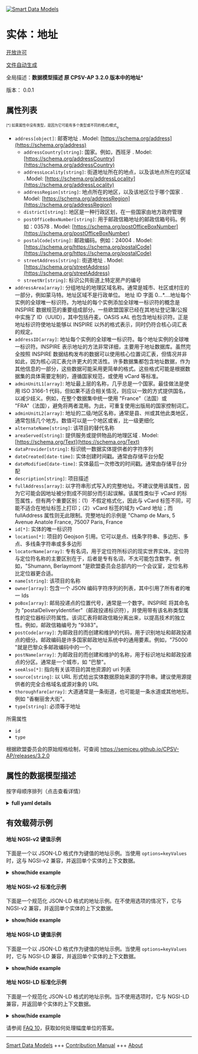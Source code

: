 <!-- 10-Header -->  
[![Smart Data Models](https://smartdatamodels.org/wp-content/uploads/2022/01/SmartDataModels_logo.png "Logo")](https://smartdatamodels.org)  
实体：地址  
=====<!-- /10-Header -->  
<!-- 15-License -->  
[开放许可](https://github.com/smart-data-models//dataModel.CPSV-AP/blob/master/Address/LICENSE.md)  
[文件自动生成](https://docs.google.com/presentation/d/e/2PACX-1vTs-Ng5dIAwkg91oTTUdt8ua7woBXhPnwavZ0FxgR8BsAI_Ek3C5q97Nd94HS8KhP-r_quD4H0fgyt3/pub?start=false&loop=false&delayms=3000#slide=id.gb715ace035_0_60)  
<!-- /15-License -->  
<!-- 20-Description -->  
全局描述：**数据模型描述 原 CPSV-AP 3.2.0 版本中的地址***  
版本： 0.0.1  
<!-- /20-Description -->  
<!-- 30-PropertiesList -->  

## 属性列表  

<sup><sub>[*] 如果属性中没有类型，是因为它可能有多个类型或不同的格式/模式</sub></sup>。  
- `address[object]`: 邮寄地址  . Model: [https://schema.org/address](https://schema.org/address)	- `addressCountry[string]`: 国家。例如，西班牙  . Model: [https://schema.org/addressCountry](https://schema.org/addressCountry)  
	- `addressLocality[string]`: 街道地址所在的地点，以及该地点所在的区域  . Model: [https://schema.org/addressLocality](https://schema.org/addressLocality)  
	- `addressRegion[string]`: 地点所在的地区，以及该地区位于哪个国家  . Model: [https://schema.org/addressRegion](https://schema.org/addressRegion)  
	- `district[string]`: 地区是一种行政区划，在一些国家由地方政府管理    
	- `postOfficeBoxNumber[string]`: 用于邮政信箱地址的邮政信箱号码。例如：03578  . Model: [https://schema.org/postOfficeBoxNumber](https://schema.org/postOfficeBoxNumber)  
	- `postalCode[string]`: 邮政编码。例如：24004  . Model: [https://schema.org/https://schema.org/postalCode](https://schema.org/https://schema.org/postalCode)  
	- `streetAddress[string]`: 街道地址  . Model: [https://schema.org/streetAddress](https://schema.org/streetAddress)  
	- `streetNr[string]`: 标识公共街道上特定房产的编号    
- `addressArea[array]`: 分组地址的地理区域名称。通常是城市、社区或村庄的一部分，例如蒙马特。地址区域不是行政单位。 地址 ID 字面 0...*....地址每个实例的全球唯一标识符。为地址的每个实例添加全球唯一标识符的概念是 INSPIRE 数据规范的重要组成部分。一些欧盟国家已经在其地址登记簿/公报中实施了 ID（UUID），其中包括丹麦。OASIS xAL 也包含地址标识符。正是地址标识符使地址能够以 INSPIRE 以外的格式表示，同时仍符合核心词汇表的规定。  - `addressID[array]`: 地址每个实例的全球唯一标识符。每个地址实例的全球唯一标识符。INSPIRE 表示地址的方法非常详细，主要用于地址数据库。虽然完全按照 INSPIRE 数据结构发布的数据可以使用核心位置词汇表，但情况并非如此，因为核心词汇表允许更大的灵活性。许多数据集都包含地址数据，作为其他信息的一部分，这些数据可能采用更简单的格式。这些格式可能是根据数据集的具体需要定制的，遵循国家规范，或使用 vCard 等标准。  - `adminUnitL1[array]`: 地址最上层的名称，几乎总是一个国家。最佳做法是使用 ISO 3166-1 代码，但如果不适合相关情况，则应以一致的方式提供国名，以减少歧义。例如，在整个数据集中统一使用 "France"（法国）或 "FRA"（法国），避免将两者混用。为此，可重复使用出版局的国家控制词汇。  - `adminUnitL2[array]`: 地址的二级/地区名称，通常是县、州或其他此类地区，通常包括几个地方。数值可以是一个地区或省，比一级更细化  - `alternateName[string]`: 该项目的替代名称  - `areaServed[string]`: 提供服务或提供物品的地理区域  . Model: [https://schema.org/Text](https://schema.org/Text)- `dataProvider[string]`: 标识统一数据实体提供者的字符序列  - `dateCreated[date-time]`: 实体创建时间戳。通常由存储平台分配  - `dateModified[date-time]`: 实体最后一次修改的时间戳。通常由存储平台分配  - `description[string]`: 项目描述  - `fullAddress[array]`: 以字符串形式写入的完整地址。不建议使用该属性，因为它可能会因地址被分割成不同部分而引起误解。该属性类似于 vCard 的标签属性，但有两个重要区别：(1）不假定格式化，因此与 vCard 标签不同，可能不适合在地址标签上打印；（2）vCard 标签的域为 vCard 地址；而 fullAddress 属性则无此限制。完整地址的示例是 "Champ de Mars, 5 Avenue Anatole France, 75007 Paris, France  - `id[*]`: 实体的唯一标识符  - `location[*]`: 项目的 Geojson 引用。它可以是点、线条字符串、多边形、多点、多线条字符串或多多边形  - `locatorName[array]`: 专有名词，用于定位符所标识的现实世界实体。定位符与定位符名称的主要区别在于，后者是专有名词，不太可能包含数字。例如，"Shumann, Berlaymont "是欧盟委员会总部内的一个会议室，定位名称比定位器更合适。  - `name[string]`: 该项目的名称  - `owner[array]`: 包含一个 JSON 编码字符序列的列表，其中引用了所有者的唯一 Ids  - `poBox[array]`: 邮局投递点的位置代号，通常是一个数字。INSPIRE 将其命名为 "postalDeliveryIdentifier"（邮政投递标识符），并使用带有该名称类型属性的定位器标识符属性。该词汇表将邮政信箱分离出来，以提高技术的独立性。例如，邮政信箱编号为 "9383"。  - `postCode[array]`: 为邮政目的而创建和维护的代码，用于识别地址和邮政投递点的细分。邮政编码是许多国家邮政地址系统中的通用要素。例如，"75000 "就是巴黎众多邮政编码中的一个。  - `postName[array]`: 为邮政目的而创建和维护的名称，用于标识地址和邮政投递点的分区。通常是一个城市，如 "巴黎"。  - `seeAlso[*]`: 指向有关该项目的其他资源的 uri 列表  - `source[string]`: 以 URL 形式给出实体数据原始来源的字符串。建议使用源提供者的完全合格域名或源对象的 URL  - `thoroughfare[array]`: 大道通常是一条街道，也可能是一条水道或其他地形。例如 "香榭丽舍大街"。  - `type[string]`: 必须等于地址  <!-- /30-PropertiesList -->  
<!-- 35-RequiredProperties -->  
所需属性  
- `id`  - `type`  <!-- /35-RequiredProperties -->  
<!-- 40-NotesYaml -->  
根据欧盟委员会的原始规格绘制，可查阅 https://semiceu.github.io/CPSV-AP/releases/3.2.0  
<!-- /40-NotesYaml -->  
<!-- 50-DataModelHeader -->  
## 属性的数据模型描述  
按字母顺序排列（点击查看详情）  
<!-- /50-DataModelHeader -->  
<!-- 60-ModelYaml -->  
<details><summary><strong>full yaml details</strong></summary>    
```yaml  
Address:    
  description: Description of the data model Address from the version 3.2.0 of original CPSV-AP    
  properties:    
    address:    
      description: The mailing address    
      properties:    
        addressCountry:    
          description: 'The country. For example, Spain'    
          type: string    
          x-ngsi:    
            model: https://schema.org/addressCountry    
            type: Property    
        addressLocality:    
          description: 'The locality in which the street address is, and which is in the region'    
          type: string    
          x-ngsi:    
            model: https://schema.org/addressLocality    
            type: Property    
        addressRegion:    
          description: 'The region in which the locality is, and which is in the country'    
          type: string    
          x-ngsi:    
            model: https://schema.org/addressRegion    
            type: Property    
        district:    
          description: 'A district is a type of administrative division that, in some countries, is managed by the local government'    
          type: string    
          x-ngsi:    
            type: Property    
        postOfficeBoxNumber:    
          description: 'The post office box number for PO box addresses. For example, 03578'    
          type: string    
          x-ngsi:    
            model: https://schema.org/postOfficeBoxNumber    
            type: Property    
        postalCode:    
          description: 'The postal code. For example, 24004'    
          type: string    
          x-ngsi:    
            model: https://schema.org/https://schema.org/postalCode    
            type: Property    
        streetAddress:    
          description: The street address    
          type: string    
          x-ngsi:    
            model: https://schema.org/streetAddress    
            type: Property    
        streetNr:    
          description: Number identifying a specific property on a public street    
          type: string    
          x-ngsi:    
            type: Property    
      type: object    
      x-ngsi:    
        model: https://schema.org/address    
        type: Property    
    addressArea:    
      description: 'The name of a geographic area that groups Addresses. This would typically be part of a city, a neighbourhood or village, e.g. Montmartre. Address area is not an administrative unit. address ID Literal 0..*.. A globally unique identifier for each instance of an Address. The concept of adding a globally unique identifier for each instance of an address is a crucial part of the INSPIRE data spec. A number of EU countries have already implemented an ID (a UUID) in their Address Register/gazetteer, among them Denmark. OASIS xAL also includes an address identifier. It is the address Identifier that allows an address to be represented in a format other than INSPIRE whilst remaining conformant to the Core Vocabulary'    
      items:    
        description: Every item to describe an area    
        type: string    
        x-ngsi:    
          type: Property    
      type: array    
      x-ngsi:    
        type: Property    
    addressID:    
      description: 'A globally unique identifier for each instance of an Address. A globally unique identifier for each instance of an Address. The INSPIRE method of representing addresses is very detailed, designed primarily for use in databases of addresses. Whilst data that is published in full conformance with the INSPIRE data structure can be made available using the Core Location Vocabulary the reverse is not true since the Core Vocabulary allows much greater flexibility. Many datasets that include address data as one piece of information about something else are likely to have that data in simpler formats. These might be tailored to the specific need of the dataset, follow a national norm, or make use of a standard like vCard'    
      items:    
        description: Every individual identifier    
        type: string    
        x-ngsi:    
          type: Property    
      type: array    
      x-ngsi:    
        type: Property    
    adminUnitL1:    
      description: 'The name of the uppermost level of the address, almost always a country. Best practice is to use the ISO 3166-1 code but if this is inappropriate for the context, country names should be provided in a consistent manner to reduce ambiguity. For example, either write ''France'' or ''FRA'' consistently throughout the dataset and avoid mixing the two. The Country controlled vocabulary from the Publications Office can be reused for this'    
      items:    
        description: Every individual Unit identifier of Level 1    
        type: string    
        x-ngsi:    
          type: Property    
      type: array    
      x-ngsi:    
        type: Property    
    adminUnitL2:    
      description: 'The name of a secondary level/region of the address, usually a county, state or other such area that typically encompasses several localities. Values could be a region or province, more granular than level 1'    
      items:    
        description: Every individual Unit identifier of Level 2    
        type: string    
        x-ngsi:    
          type: Property    
      type: array    
      x-ngsi:    
        type: Property    
    alternateName:    
      description: An alternative name for this item    
      type: string    
      x-ngsi:    
        type: Property    
    areaServed:    
      description: The geographic area where a service or offered item is provided    
      type: string    
      x-ngsi:    
        model: https://schema.org/Text    
        type: Property    
    dataProvider:    
      description: A sequence of characters identifying the provider of the harmonised data entity    
      type: string    
      x-ngsi:    
        type: Property    
    dateCreated:    
      description: Entity creation timestamp. This will usually be allocated by the storage platform    
      format: date-time    
      type: string    
      x-ngsi:    
        type: Property    
    dateModified:    
      description: Timestamp of the last modification of the entity. This will usually be allocated by the storage platform    
      format: date-time    
      type: string    
      x-ngsi:    
        type: Property    
    description:    
      description: A description of this item    
      type: string    
      x-ngsi:    
        type: Property    
    fullAddress:    
      description: 'The complete address written as a string. Use of this property is not recommended as it will suffer any misunderstandings that might arise through the breaking up of an address into its component parts. This property is analogous to vCard''s label property but with two important differences: (1) formatting is not assumed so that, unlike vCard label, it may not be suitable to print this on an address label, (2) vCard''s label has a domain of vCard Address; the fullAddress property has no such restriction. An example of a full address is ''Champ de Mars, 5 Avenue Anatole France, 75007 Paris, France'''    
      items:    
        description: Every individual element describing the full address    
        type: string    
        x-ngsi:    
          type: Property    
      type: array    
      x-ngsi:    
        type: Property    
    id:    
      anyOf:    
        - description: Identifier format of any NGSI entity    
          maxLength: 256    
          minLength: 1    
          pattern: ^[\w\-\.\{\}\$\+\*\[\]`|~^@!,:\\]+$    
          type: string    
          x-ngsi:    
            type: Property    
        - description: Identifier format of any NGSI entity    
          format: uri    
          type: string    
          x-ngsi:    
            type: Property    
      description: Unique identifier of the entity    
      x-ngsi:    
        type: Property    
    location:    
      description: 'Geojson reference to the item. It can be Point, LineString, Polygon, MultiPoint, MultiLineString or MultiPolygon'    
      oneOf:    
        - description: Geojson reference to the item. Point    
          properties:    
            bbox:    
              items:    
                type: number    
              minItems: 4    
              type: array    
            coordinates:    
              items:    
                type: number    
              minItems: 2    
              type: array    
            type:    
              enum:    
                - Point    
              type: string    
          required:    
            - type    
            - coordinates    
          title: GeoJSON Point    
          type: object    
          x-ngsi:    
            type: GeoProperty    
        - description: Geojson reference to the item. LineString    
          properties:    
            bbox:    
              items:    
                type: number    
              minItems: 4    
              type: array    
            coordinates:    
              items:    
                items:    
                  type: number    
                minItems: 2    
                type: array    
              minItems: 2    
              type: array    
            type:    
              enum:    
                - LineString    
              type: string    
          required:    
            - type    
            - coordinates    
          title: GeoJSON LineString    
          type: object    
          x-ngsi:    
            type: GeoProperty    
        - description: Geojson reference to the item. Polygon    
          properties:    
            bbox:    
              items:    
                type: number    
              minItems: 4    
              type: array    
            coordinates:    
              items:    
                items:    
                  items:    
                    type: number    
                  minItems: 2    
                  type: array    
                minItems: 4    
                type: array    
              type: array    
            type:    
              enum:    
                - Polygon    
              type: string    
          required:    
            - type    
            - coordinates    
          title: GeoJSON Polygon    
          type: object    
          x-ngsi:    
            type: GeoProperty    
        - description: Geojson reference to the item. MultiPoint    
          properties:    
            bbox:    
              items:    
                type: number    
              minItems: 4    
              type: array    
            coordinates:    
              items:    
                items:    
                  type: number    
                minItems: 2    
                type: array    
              type: array    
            type:    
              enum:    
                - MultiPoint    
              type: string    
          required:    
            - type    
            - coordinates    
          title: GeoJSON MultiPoint    
          type: object    
          x-ngsi:    
            type: GeoProperty    
        - description: Geojson reference to the item. MultiLineString    
          properties:    
            bbox:    
              items:    
                type: number    
              minItems: 4    
              type: array    
            coordinates:    
              items:    
                items:    
                  items:    
                    type: number    
                  minItems: 2    
                  type: array    
                minItems: 2    
                type: array    
              type: array    
            type:    
              enum:    
                - MultiLineString    
              type: string    
          required:    
            - type    
            - coordinates    
          title: GeoJSON MultiLineString    
          type: object    
          x-ngsi:    
            type: GeoProperty    
        - description: Geojson reference to the item. MultiLineString    
          properties:    
            bbox:    
              items:    
                type: number    
              minItems: 4    
              type: array    
            coordinates:    
              items:    
                items:    
                  items:    
                    items:    
                      type: number    
                    minItems: 2    
                    type: array    
                  minItems: 4    
                  type: array    
                type: array    
              type: array    
            type:    
              enum:    
                - MultiPolygon    
              type: string    
          required:    
            - type    
            - coordinates    
          title: GeoJSON MultiPolygon    
          type: object    
          x-ngsi:    
            type: GeoProperty    
      x-ngsi:    
        type: GeoProperty    
    locatorName:    
      description: 'Proper noun(s) applied to the real world entity identified by the locator. The key difference between a locator and a locator name is that the latter is a proper name and is unlikely to include digits. For example, ''Shumann, Berlaymont'' is a meeting room within the European Commission headquarters for which locator name is more appropriate than locator.'    
      items:    
        description: Every locator name used    
        type: string    
        x-ngsi:    
          type: Property    
      type: array    
      x-ngsi:    
        type: Property    
    name:    
      description: The name of this item    
      type: string    
      x-ngsi:    
        type: Property    
    owner:    
      description: A List containing a JSON encoded sequence of characters referencing the unique Ids of the owner(s)    
      items:    
        anyOf:    
          - description: Identifier format of any NGSI entity    
            maxLength: 256    
            minLength: 1    
            pattern: ^[\w\-\.\{\}\$\+\*\[\]`|~^@!,:\\]+$    
            type: string    
            x-ngsi:    
              type: Property    
          - description: Identifier format of any NGSI entity    
            format: uri    
            type: string    
            x-ngsi:    
              type: Property    
        description: Unique identifier of the entity    
        x-ngsi:    
          type: Property    
      type: array    
      x-ngsi:    
        type: Property    
    poBox:    
      description: 'A location designator for a postal delivery point at a post office, usually a number. INSPIRE''s name for this is ''postalDeliveryIdentifier'' for which it uses the locator designator property with a type attribute of that name. This vocabulary separates out the Post Office Box for greater independence of technology. An example post office box number is ''9383'''    
      items:    
        description: Every individual postal box identifier    
        type: string    
        x-ngsi:    
          type: Property    
      type: array    
      x-ngsi:    
        type: Property    
    postCode:    
      description: The code created and maintained for postal purposes to identify a subdivision of addresses and postal delivery points. Post codes are common elements in many countries' postal address systems. One of the many post codes of Paris is for example '75000'    
      items:    
        description: Every individual postal code    
        type: string    
        x-ngsi:    
          type: Property    
      type: array    
      x-ngsi:    
        type: Property    
    postName:    
      description: 'A name created and maintained for postal purposes to identify a subdivision of addresses and postal delivery points. Usually a city, for example ''Paris'''    
      items:    
        description: Every individual postal name    
        type: string    
        x-ngsi:    
          type: Property    
      type: array    
      x-ngsi:    
        type: Property    
    seeAlso:    
      description: list of uri pointing to additional resources about the item    
      oneOf:    
        - items:    
            format: uri    
            type: string    
          minItems: 1    
          type: array    
        - format: uri    
          type: string    
      x-ngsi:    
        type: Property    
    source:    
      description: 'A sequence of characters giving the original source of the entity data as a URL. Recommended to be the fully qualified domain name of the source provider, or the URL to the source object'    
      type: string    
      x-ngsi:    
        type: Property    
    thoroughfare:    
      description: 'The name of a passage or way through from one location to another.A thoroughfare is usually a street, but it might be a waterway or some other feature. For example, ''Avenue des Champs-Élysées'''    
      items:    
        description: Every individual name of a passage    
        type: string    
        x-ngsi:    
          type: Property    
      type: array    
      x-ngsi:    
        type: Property    
    type:    
      description: It must be equal to Address    
      enum:    
        - Address    
      type: string    
      x-ngsi:    
        type: Property    
  required:    
    - id    
    - type    
  type: object    
  x-derived-from: "https://semiceu.github.io/CPSV-AP/releases/3.2.0/#Address"    
  x-disclaimer: 'Redistribution and use in source and binary forms, with or without modification, are permitted  provided that the license conditions are met. Copyleft (c) 2024 Contributors to Smart Data Models Program'    
  x-license-url: https://github.com/smart-data-models/dataModel.CPSV-AP/blob/master/Address/LICENSE.md    
  x-model-schema: https://smart-data-models.github.io/dataModel.CPSV-AP/Address/schema.json    
  x-model-tags: ""    
  x-version: 0.0.1    
```  
</details>    
<!-- /60-ModelYaml -->  
<!-- 70-MiddleNotes -->  
<!-- /70-MiddleNotes -->  
<!-- 80-Examples -->  
## 有效载荷示例  
#### 地址 NGSI-v2 键值示例  
下面是一个以 JSON-LD 格式作为键值的地址示例。当使用 `options=keyValues` 时，这与 NGSI-v2 兼容，并返回单个实体的上下文数据。  
<details><summary><strong>show/hide example</strong></summary>    
```json  
{  
  "id": "urn:ngsi-ld:Address:id:HCJC:40619188",  
  "type": "Address",  
  "dateCreated": "2001-02-13T19:16:04Z",  
  "dateModified": "2001-03-04T03:30:45Z",  
  "source": "",  
  "name": "address name",  
  "alternateName": "",  
  "description": "Address description",  
  "dataProvider": "",  
  "owner": [  
    "urn:ngsi-ld:Address:items:TFSN:42356834",  
    "urn:ngsi-ld:Address:items:XAXT:64971602"  
  ],  
  "seeAlso": [  
    "urn:ngsi-ld:Address:items:BDLK:56181822"  
  ],  
  "location": {  
    "type": "Point",  
    "coordinates": [  
      52.5209563,  
      13.3256918  
    ]  
  },  
  "address": {  
    "streetAddress": "Franklinstrasse",  
    "addressLocality": "Berlin",  
    "addressRegion": "Berlin",  
    "addressCountry": "germany",  
    "postalCode": "10583",  
    "postOfficeBoxNumber": "",  
    "streetNr": "13",  
    "district": ""  
  },  
  "areaServed": "berlin",  
  "addressID": [  
    ""  
  ],  
  "adminUnitL1": [  
    "GER"  
  ],  
  "adminUnitL2": [  
    "Berlin"  
  ],  
  "fullAddress": [  
    "Berlin. Franklinstrasse 13"  
  ],  
  "locatorName": [  
    ""  
  ],  
  "postCode": [  
    "10583"  
  ],  
  "postName": [  
    "Berlin centre"  
  ],  
  "poBox": [  
    ""  
  ],  
  "thoroughfare": [  
    ""  
  ],  
  "addressArea": [  
    "S",  
    "Ra"  
  ],  
  "@context": [  
    "https://raw.githubusercontent.com/smart-data-models/dataModel.CPSV-AP/master/context.jsonld"  
  ]  
}  
```  
</details>  
#### 地址 NGSI-v2 标准化示例  
下面是一个规范化 JSON-LD 格式的地址示例。在不使用选项的情况下，它与 NGSI-v2 兼容，并返回单个实体的上下文数据。  
<details><summary><strong>show/hide example</strong></summary>    
```json  
{  
  "id": "urn:ngsi-ld:Address:id:HCJC:40619188",  
  "type": "Address",  
  "dateCreated": {  
    "type": "Date-Time",  
    "value": "2001-02-13T19:16:04Z"  
  },  
  "dateModified": {  
    "type": "Date-Time",  
    "value": "2001-03-04T03:30:45Z"  
  },  
  "source": {  
    "type": "Text",  
    "value": ""  
  },  
  "name": {  
    "type": "Text",  
    "value": "address name"  
  },  
  "alternateName": {  
    "type": "Text",  
    "value": ""  
  },  
  "description": {  
    "type": "Text",  
    "value": "Address description"  
  },  
  "dataProvider": {  
    "type": "Text",  
    "value": ""  
  },  
  "owner": {  
    "type": "Array",  
    "value": [  
      "urn:ngsi-ld:Address:items:TFSN:42356834",  
      "urn:ngsi-ld:Address:items:XAXT:64971602"  
    ]  
  },  
  "seeAlso": {  
    "type": "Array",  
    "value": [  
      "urn:ngsi-ld:Address:items:BDLK:56181822"  
    ]  
  },  
  "location": {  
    "type": "geo:json",  
    "value": {  
      "type": "Point",  
      "coordinates": [  
        52.5209563,  
        13.3256918  
      ]  
    }  
  },  
  "address": {  
    "type": "StructuredValue",  
    "value": {  
      "streetAddress": "Franklinstrasse",  
      "addressLocality": "Berlin",  
      "addressRegion": "Berlin",  
      "addressCountry": "germany",  
      "postalCode": "10583",  
      "postOfficeBoxNumber": "",  
      "streetNr": "13",  
      "district": ""  
    }  
  },  
  "areaServed": {  
    "type": "Property",  
    "value": "berlin"  
  },  
  "addressArea": {  
    "type": "Array",  
    "value": [  
      "S",  
      "Ra"  
    ]  
  },  
  "addressID": {  
    "type": "Array",  
    "value": [  
      ""  
    ]  
  },  
  "adminUnitL1": {  
    "type": "Array",  
    "value": [  
      "GER"  
    ]  
  },  
  "adminUnitL2": {  
    "type": "Array",  
    "value": [  
      "Berlin"  
    ]  
  },  
  "fullAddress": {  
    "type": "Array",  
    "value": [  
      "Berlin. Franklinstrasse 13"  
    ]  
  },  
  "locatorName": {  
    "type": "Array",  
    "value": [  
      ""  
    ]  
  },  
  "postCode": {  
    "type": "Array",  
    "value": [  
      "10583"  
    ]  
  },  
  "postName": {  
    "type": "Array",  
    "value": [  
      "Berlin centre"  
    ]  
  },  
  "poBox": {  
    "type": "Array",  
    "value": [  
      ""  
    ]  
  },  
  "thoroughfare": {  
    "type": "Array",  
    "value": [  
      ""  
    ]  
  },  
  "@context": [  
    "https://raw.githubusercontent.com/smart-data-models/dataModel.CPSV-AP/master/context.jsonld"  
  ]  
}  
```  
</details>  
#### 地址 NGSI-LD 键值示例  
下面是一个以 JSON-LD 格式作为键值的地址示例。当使用 `options=keyValues` 时，它与 NGSI-LD 兼容，并返回单个实体的上下文数据。  
<details><summary><strong>show/hide example</strong></summary>    
```json  
{  
  "id": "urn:ngsi-ld:Address:id:HCJC:40619188",  
  "type": "Address",  
  "dateCreated": "2001-02-13T19:16:04Z",  
  "dateModified": "2001-03-04T03:30:45Z",  
  "source": "",  
  "name": "address name",  
  "alternateName": "",  
  "description": "Address description",  
  "dataProvider": "",  
  "owner": [  
    "urn:ngsi-ld:Address:items:TFSN:42356834",  
    "urn:ngsi-ld:Address:items:XAXT:64971602"  
  ],  
  "seeAlso": [  
    "urn:ngsi-ld:Address:items:BDLK:56181822"  
  ],  
  "location": {  
    "type": "Point",  
    "coordinates": [  
      52.5209563,  
      13.3256918  
    ]  
  },  
  "address": {  
    "streetAddress": "Franklinstrasse",  
    "addressLocality": "Berlin",  
    "addressRegion": "Berlin",  
    "addressCountry": "germany",  
    "postalCode": "10583",  
    "postOfficeBoxNumber": "",  
    "streetNr": "13",  
    "district": ""  
  },  
  "areaServed": "berlin",  
  "addressID": [  
    ""  
  ],  
  "adminUnitL1": [  
    "GER"  
  ],  
  "adminUnitL2": [  
    "Berlin"  
  ],  
  "fullAddress": [  
    "Berlin. Franklinstrasse 13"  
  ],  
  "locatorName": [  
    ""  
  ],  
  "postCode": [  
    "10583"  
  ],  
  "postName": [  
    "Berlin centre"  
  ],  
  "poBox": [  
    ""  
  ],  
  "thoroughfare": [  
    ""  
  ],  
  "addressArea": [  
    "S",  
    "Ra"  
  ],  
  "@context": [  
    "https://raw.githubusercontent.com/smart-data-models/dataModel.CPSV-AP/master/context.jsonld"  
  ]  
}  
```  
</details>  
#### 地址 NGSI-LD 标准化示例  
下面是一个规范化 JSON-LD 格式的地址示例。当不使用选项时，它与 NGSI-LD 兼容，并返回单个实体的上下文数据。  
<details><summary><strong>show/hide example</strong></summary>    
```json  
{  
  "id": "urn:ngsi-ld:Address:id:HCJC:40619188",  
  "type": "Address",  
  "dateCreated": {  
    "type": "Property",  
    "value": {  
      "@type": "DateTime",  
      "@value": "2001-02-13T19:16:04Z"  
    }  
  },  
  "dateModified": {  
    "type": "Property",  
    "value": {  
      "@type": "DateTime",  
      "@value": "2001-03-04T03:30:45Z"  
    }  
  },  
  "source": {  
    "type": "Property",  
    "value": ""  
  },  
  "name": {  
    "type": "Property",  
    "value": "address name"  
  },  
  "alternateName": {  
    "type": "Property",  
    "value": ""  
  },  
  "description": {  
    "type": "Property",  
    "value": "Address description"  
  },  
  "dataProvider": {  
    "type": "Property",  
    "value": ""  
  },  
  "owner": {  
    "type": "Property",  
    "value": [  
      "urn:ngsi-ld:Address:items:TFSN:42356834",  
      "urn:ngsi-ld:Address:items:XAXT:64971602"  
    ]  
  },  
  "seeAlso": {  
    "type": "Property",  
    "value": [  
      "urn:ngsi-ld:Address:items:BDLK:56181822"  
    ]  
  },  
  "location": {  
    "type": "GeoProperty",  
    "value": {  
      "type": "Point",  
      "coordinates": [  
        52.5209563,  
        13.3256918  
      ]  
    }  
  },  
  "address": {  
    "type": "Property",  
    "value": {  
      "streetAddress": "Franklinstrasse",  
      "addressLocality": "Berlin",  
      "addressRegion": "Berlin",  
      "addressCountry": "germany",  
      "postalCode": "10583",  
      "postOfficeBoxNumber": "",  
      "streetNr": "13",  
      "district": ""  
    }  
  },  
  "areaServed": {  
    "type": "Property",  
    "value": "berlin"  
  },  
  "addressArea": {  
    "type": "Property",  
    "value": [  
      "S",  
      "Ra"  
    ]  
  },  
  "addressID": {  
    "type": "Property",  
    "value": [  
      ""  
    ]  
  },  
  "adminUnitL1": {  
    "type": "Property",  
    "value": [  
      "GER"  
    ]  
  },  
  "adminUnitL2": {  
    "type": "Property",  
    "value": [  
      "Berlin"  
    ]  
  },  
  "fullAddress": {  
    "type": "Property",  
    "value": [  
      "Berlin. Franklinstrasse 13"  
    ]  
  },  
  "locatorName": {  
    "type": "Property",  
    "value": [  
      ""  
    ]  
  },  
  "postCode": {  
    "type": "Property",  
    "value": [  
      "10583"  
    ]  
  },  
  "postName": {  
    "type": "Property",  
    "value": [  
      "Berlin centre"  
    ]  
  },  
  "poBox": {  
    "type": "Property",  
    "value": [  
      ""  
    ]  
  },  
  "thoroughfare": {  
    "type": "Property",  
    "value": [  
      ""  
    ]  
  },  
  "@context": [  
    "https://raw.githubusercontent.com/smart-data-models/dataModel.CPSV-AP/master/context.jsonld"  
  ]  
}  
```  
</details><!-- /80-Examples -->  
<!-- 90-FooterNotes -->  
<!-- /90-FooterNotes -->  
<!-- 95-Units -->  
请参阅 [FAQ 10](https://smartdatamodels.org/index.php/faqs/)，获取如何处理幅度单位的答案。  
<!-- /95-Units -->  
<!-- 97-LastFooter -->  
---  
[Smart Data Models](https://smartdatamodels.org) +++ [Contribution Manual](https://bit.ly/contribution_manual) +++ [About](https://bit.ly/Introduction_SDM)<!-- /97-LastFooter -->  
